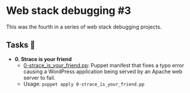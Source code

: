 # Web stack debugging #3

This was the fourth in a series of web stack debugging projects.

## Tasks :page_with_curl:

* **0. Strace is your friend**
  * [0-strace_is_your_friend.pp](./0-strace_is_your_friend.pp): Puppet manifest
  that fixes a typo error causing a WordPress application being served by an Apache
  web server to fail.
  * Usage: `puppet apply 0-strace_is_your_friend.pp`
